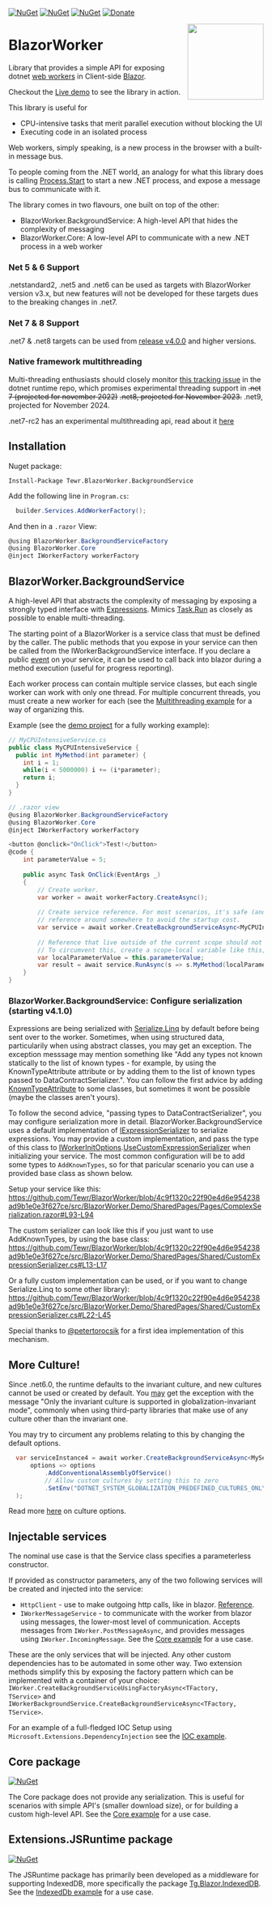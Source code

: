 [![NuGet](https://img.shields.io/nuget/dt/Tewr.BlazorWorker.BackgroundService.svg?label=Tewr.BlazorWorker.BackgroundService)](https://www.nuget.org/packages/Tewr.BlazorWorker.BackgroundService)
[![NuGet](https://img.shields.io/nuget/dt/Tewr.BlazorWorker.Core.svg?label=Tewr.BlazorWorker.Core)](https://www.nuget.org/packages/Tewr.BlazorWorker.Core)
[![NuGet](https://img.shields.io/nuget/dt/Tewr.BlazorWorker.Extensions.JSRuntime.svg?label=Tewr.BlazorWorker.Extensions.JSRuntime)](https://www.nuget.org/packages/Tewr.BlazorWorker.Extensions.JSRuntime)
[![Donate](https://img.shields.io/badge/Donate-PayPal-green.svg)](https://www.paypal.com/cgi-bin/webscr?cmd=_donations&business=AC77J8GFQ6LYA&item_name=BlazorWorker+Project&currency_code=EUR&source=url)
<p align="center">
  <img width="150" height="150" src="icon.svg" align="right">
</p>

# BlazorWorker
Library that provides a simple API for exposing dotnet [web workers](https://developer.mozilla.org/en-US/docs/Web/API/Web_Workers_API/Using_web_workers) in Client-side [Blazor](https://github.com/dotnet/aspnetcore/tree/master/src/Components#blazor).

Checkout the [Live demo](https://tewr.github.io/BlazorWorker) to see the library in action.

This library is useful for
- CPU-intensive tasks that merit parallel execution without blocking the UI
- Executing code in an isolated process

Web workers, simply speaking, is a new process in the browser with a built-in message bus. 

To people coming from the .NET world, an analogy for what this library does is calling [Process.Start](https://docs.microsoft.com/en-us/dotnet/api/system.diagnostics.process.start) to start a new .NET process, and expose a message bus to communicate with it.

The library comes in two flavours, one built on top of the other:
- BlazorWorker.BackgroundService: A high-level API that hides the complexity of messaging
- BlazorWorker.Core: A low-level API to communicate with a new .NET process in a web worker

### Net 5 & 6 Support
.netstandard2, .net5 and .net6 can be used as targets with BlazorWorker version v3.x, but new features will not be developed for these targets dues to the breaking changes in .net7.

### Net 7 & 8 Support
.net7 & .net8 targets can be used from [release v4.0.0](https://github.com/Tewr/BlazorWorker/releases/tag/v4.0.0) and higher versions.

### Native framework multithreading
Multi-threading enthusiasts should closely monitor [this tracking issue](https://github.com/dotnet/runtime/issues/68162) in the dotnet runtime repo, which promises experimental threading support in ~~.net 7 (projected for november 2022)~~ ~~.net8, projected for November 2023.~~ .net9, projected for November 2024.

.net7-rc2 has an experimental multithreading api, read about it [here](https://devblogs.microsoft.com/dotnet/asp-net-core-updates-in-dotnet-7-rc-2/#webassembly-multithreading-experimental)



## Installation
Nuget package:
```
Install-Package Tewr.BlazorWorker.BackgroundService
```

Add the following line in `Program.cs`:

```cs
  builder.Services.AddWorkerFactory();
```

And then in a `.razor` View:
```cs
@using BlazorWorker.BackgroundServiceFactory
@using BlazorWorker.Core
@inject IWorkerFactory workerFactory
```

## BlazorWorker.BackgroundService
A high-level API that abstracts the complexity of messaging by exposing a strongly typed interface with [Expressions](https://docs.microsoft.com/en-us/dotnet/api/system.linq.expressions.expression). Mimics [Task.Run](https://docs.microsoft.com/en-us/dotnet/api/system.threading.tasks.task.run) as closely as possible to enable multi-threading.

The starting point of a BlazorWorker is a service class that must be defined by the caller. The public methods that you expose in your service can then be called from the IWorkerBackgroundService interface. If you declare a public [event](https://docs.microsoft.com/en-us/dotnet/csharp/language-reference/keywords/event) on your service, it can be used to call back into blazor during a method execution (useful for progress reporting).

Each worker process can contain multiple service classes, but each single worker can work with only one thread. For multiple concurrent threads, you must create a new worker for each (see the [Multithreading example]( https://tewr.github.io/BlazorWorker/BackgroundServiceMulti) for a way of organizing this.

Example (see the [demo project](src/BlazorWorker.Demo/Client/Pages) for a fully working example):
```cs
// MyCPUIntensiveService.cs
public class MyCPUIntensiveService {
  public int MyMethod(int parameter) {
    int i = 1;
    while(i < 5000000) i += (i*parameter);
    return i;
  }
}
```

```cs
// .razor view
@using BlazorWorker.BackgroundServiceFactory
@using BlazorWorker.Core
@inject IWorkerFactory workerFactory

<button @onclick="OnClick">Test!</button>
@code {
    int parameterValue = 5;
    
    public async Task OnClick(EventArgs _)
    {
        // Create worker.
        var worker = await workerFactory.CreateAsync();
        
        // Create service reference. For most scenarios, it's safe (and best) to keep this 
        // reference around somewhere to avoid the startup cost.
        var service = await worker.CreateBackgroundServiceAsync<MyCPUIntensiveService>();
        
        // Reference that live outside of the current scope should not be passed into the expression.
        // To circumvent this, create a scope-local variable like this, and pass the local variable.
        var localParameterValue = this.parameterValue;
        var result = await service.RunAsync(s => s.MyMethod(localParameterValue));
    }
}

```

### BlazorWorker.BackgroundService: Configure serialization (starting v4.1.0)

Expressions are being serialized with [Serialize.Linq](https://www.nuget.org/packages/Serialize.Linq) by default before being sent over to the worker. Sometimes, when using structured data, particularily when using abstract classes, you may get an exception. The exception messsage may mention something like "Add any types not known statically to the list of known types - for example, by using the KnownTypeAttribute attribute or by adding them to the list of known types passed to DataContractSerializer.". You can follow the first advice by adding [KnownTypeAttribute](https://learn.microsoft.com/fr-fr/dotnet/api/system.runtime.serialization.knowntypeattribute?view=net-8.0) to some classes, but sometimes it wont be possible (maybe the classes aren't yours). 

To follow the second advice, "passing types to DataContractSerializer", you may configure serialization more in detail. BlazorWorker.BackgroundService uses a default implementation of [IExpressionSerializer](/blob/4c9f1320c22f90e4d6e954238ad9b1e0e3f627ce/src/BlazorWorker.WorkerBackgroundService/IExpressionSerializer.cs) to serialize expressions. You may provide a custom implementation, and pass the type of this class to [IWorkerInitOptions](/blob/4c9f1320c22f90e4d6e954238ad9b1e0e3f627ce/src/BlazorWorker.WorkerCore/InitOptions.cs).[UseCustomExpressionSerializer](/blob/4c9f1320c22f90e4d6e954238ad9b1e0e3f627ce/src/BlazorWorker.ServiceFactory/WorkerInitExtension.cs#L17) when initializing your service. The most common configuration will be to add some types to `AddKnownTypes`, so for that paricular scenario you can use a provided base class as shown below.

Setup your service like this:
https://github.com/Tewr/BlazorWorker/blob/4c9f1320c22f90e4d6e954238ad9b1e0e3f627ce/src/BlazorWorker.Demo/SharedPages/Pages/ComplexSerialization.razor#L93-L94

The custom serializer can look like this if you just want to use AddKnownTypes, by using the base class:
https://github.com/Tewr/BlazorWorker/blob/4c9f1320c22f90e4d6e954238ad9b1e0e3f627ce/src/BlazorWorker.Demo/SharedPages/Shared/CustomExpressionSerializer.cs#L13-L17

Or a fully custom implementation can be used, or if you want to change Serialize.Linq to some other library):
https://github.com/Tewr/BlazorWorker/blob/4c9f1320c22f90e4d6e954238ad9b1e0e3f627ce/src/BlazorWorker.Demo/SharedPages/Shared/CustomExpressionSerializer.cs#L22-L45

Special thanks to [@petertorocsik](https://github.com/petertorocsik) for a first idea implementation of this mechanism.

## More Culture!

Since .net6.0, the runtime defaults to the invariant culture, and new cultures cannot be used or created by default. You [may](https://github.com/Tewr/BlazorWorker/issues/67) get the exception with the message "Only the invariant culture is supported in globalization-invariant mode", commonly when using third-party libraries that make use of any culture other than the invariant one.

You may try to circument any problems relating to this by changing the default options.

```cs
  var serviceInstance4 = await worker.CreateBackgroundServiceAsync<MyService>(
      options => options
          .AddConventionalAssemblyOfService()
          // Allow custom cultures by setting this to zero
          .SetEnv("DOTNET_SYSTEM_GLOBALIZATION_PREDEFINED_CULTURES_ONLY", "0")
  );
```

Read more [here](https://docs.microsoft.com/en-us/dotnet/core/tools/dotnet-environment-variables#dotnet_system_globalization_) on culture options.


## Injectable services
The nominal use case is that the Service class specifies a parameterless constructor.

If provided as constructor parameters, any of the two following services will be created and injected into the service: 

* <code>HttpClient</code> - use to make outgoing http calls, like in blazor. <a href="https://docs.microsoft.com/en-us/dotnet/api/system.net.http.httpclient">Reference</a>.
* <code>IWorkerMessageService</code> - to communicate with the worker from blazor using messages, the lower-most level of communication. Accepts messages from <code>IWorker.PostMessageAsync</code>, and provides messages using <code>IWorker.IncomingMessage</code>. See the <a href="src/BlazorWorker.Demo/SharedPages/Pages/CoreExample.razor">Core example</a> for a use case.

These are the only services that will be injected. Any other custom dependencies has to be automated in some other way. Two extension methods simplify this by exposing the factory pattern which can be implemented with a container of your choice: <code>IWorker.CreateBackgroundServiceUsingFactoryAsync<TFactory, TService></code> and <code>IWorkerBackgroundService<TFactory>.CreateBackgroundServiceAsync<TFactory, TService></code>. 
  
For an example of a full-fledged IOC Setup using <code>Microsoft.Extensions.DependencyInjection</code> see the <a href="src/BlazorWorker.Demo/SharedPages/Pages/IoCExamplePage.razor">IOC example</a>.


## Core package
[![NuGet](https://img.shields.io/nuget/dt/Tewr.BlazorWorker.Core.svg?label=Tewr.BlazorWorker.Core)](https://www.nuget.org/packages/Tewr.BlazorWorker.Core)

The Core package does not provide any serialization. This is useful for scenarios with simple API's (smaller download size), or for building a custom high-level API. See the <a href="src/BlazorWorker.Demo/SharedPages/Pages/CoreExample.razor">Core example</a> for a use case.

## Extensions.JSRuntime package
[![NuGet](https://img.shields.io/nuget/dt/Tewr.BlazorWorker.Extensions.JSRuntime.svg?label=Tewr.BlazorWorker.Extensions.JSRuntime)](https://www.nuget.org/packages/Tewr.BlazorWorker.Extensions.JSRuntime)

The JSRuntime package has primarily been developed as a middleware for supporting IndexedDB, more specifically the package [Tg.Blazor.IndexedDB](https://github.com/wtulloch/Blazor.IndexedDB).  See the <a href="src/BlazorWorker.Demo/SharedPages/Pages/IndexedDb.razor">IndexedDb example</a> for a use case.
